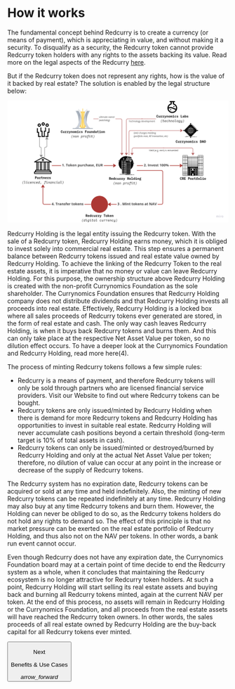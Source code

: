 # How it works
The fundamental concept behind Redcurry is to create a currency (or means of payment), which is appreciating in value, and without making it a security. To disqualify as a security, the Redcurry token cannot provide Redcurry token holders with any rights to the assets backing its value. Read more on the legal aspects of the Redcurry [here](/legal/overview.md). 

But if the Redcurry token does not represent any rights, how is the value of it backed by real estate? The solution is enabled by the legal structure below:

![image](../media/img/how.png)

Redcurry Holding is the legal entity issuing the Redcurry token. With the sale of a Redcurry token, Redcurry Holding earns money, which it is obliged to invest solely into commercial real estate. This step ensures a permanent balance between Redcurry tokens issued and real estate value owned by Redcurry Holding. To achieve the linking of the Redcurry Token to the real estate assets, it is imperative that no money or value can leave Redcurry Holding. For this purpose, the ownership structure above Redcurry Holding is created with the non-profit Currynomics Foundation as the sole shareholder. The Currynomics Foundation ensures that Redcurry Holding company does not distribute dividends and that Redcurry Holding invests all proceeds into real estate. Effectively, Redcurry Holding is a locked box where all sales proceeds of Redcurry tokens ever generated are stored, in the form of real estate and cash. The only way cash leaves Redcurry Holding, is when it buys back Redcurry tokens and burns them. And this can only take place at the respective Net Asset Value per token, so no dilution effect occurs. To have a deeper look at the Currynomics Foundation and Redcurry Holding, read more here(4).


The process of minting Redcurry tokens follows a few simple rules:

* Redcurry is a means of payment, and therefore Redcurry tokens will only be sold through partners who are licensed financial service providers. Visit our Website to find out where Redcurry tokens can be bought.
* Redcurry tokens are only issued/minted by Redcurry Holding when there is demand for more Redcurry tokens and Redcurry Holding has opportunities to invest in suitable real estate. Redcurry Holding will never accumulate cash positions beyond a certain threshold (long-term target is 10% of total assets in cash).
* Redcurry tokens can only be issued/minted or destroyed/burned by Redcurry Holding and only at the actual Net Asset Value per token; therefore, no dilution of value can occur at any point in the increase or decrease of the supply of Redcurry tokens.

The Redcurry system has no expiration date, Redcurry tokens can be acquired or sold at any time and held indefinitely. Also, the minting of new Redcurry tokens can be repeated indefinitely at any time. Redcurry Holding may also buy at any time Redcurry tokens and burn them. However, the Holding can never be obliged to do so, as the Redcurry tokens holders do not hold any rights to demand so. The effect of this principle is that no market pressure can be exerted on the real estate portfolio of Redcurry Holding, and thus also not on the NAV per tokens. In other words, a bank run event cannot occur.

Even though Redcurry does not have any expiration date, the Currynomics Foundation board may at a certain point of time decide to end the Redcurry system as a whole, when it concludes that maintaining the Redcurry ecosystem is no longer attractive for Redcurry token holders. At such a point, Redcurry Holding will start selling its real estate assets and buying back and burning all Redcurry tokens minted, again at the current NAV per token. At the end of this process, no assets will remain in Redcurry Holding or the Currynomics Foundation, and all proceeds from the real estate assets will have reached the Redcurry token owners. In other words, the sales proceeds of all real estate owned by Redcurry Holding are the buy-back capital for all Redcurry tokens ever minted. 


<a href="/#/whitepaper/benefits">
    <button class="nextButton" >
        <div class="copy">
            <p class="title">Next</p>
            <p class="value">Benefits & Use Cases</p>
        </div>
        <div class="icon"><i class="material-icons">arrow_forward</i></div>
    </button>
</a>

<!-- [Next: Benefits & Use Cases](whitepaper/benefits.md) -->